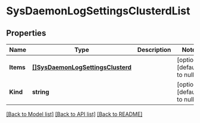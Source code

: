 # SysDaemonLogSettingsClusterdList

## Properties
Name | Type | Description | Notes
------------ | ------------- | ------------- | -------------
**Items** | [**[]SysDaemonLogSettingsClusterd**](sys_daemonLogSettings_clusterd.md) |  | [optional] [default to null]
**Kind** | **string** |  | [optional] [default to null]

[[Back to Model list]](../README.md#documentation-for-models) [[Back to API list]](../README.md#documentation-for-api-endpoints) [[Back to README]](../README.md)


